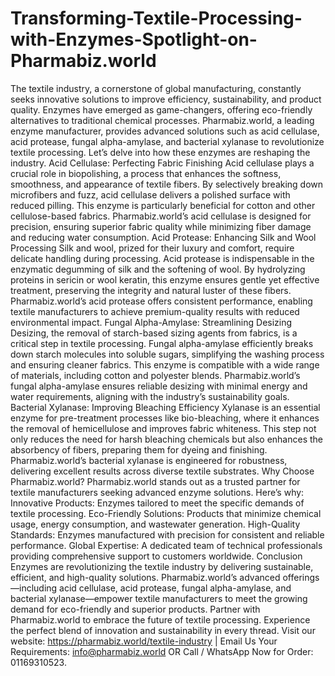 # Transforming-Textile-Processing-with-Enzymes-Spotlight-on-Pharmabiz.world
The textile industry, a cornerstone of global manufacturing, constantly seeks innovative solutions to improve efficiency, sustainability, and product quality. Enzymes have emerged as game-changers, offering eco-friendly alternatives to traditional chemical processes. Pharmabiz.world, a leading enzyme manufacturer, provides advanced solutions such as acid cellulase, acid protease, fungal alpha-amylase, and bacterial xylanase to revolutionize textile processing. Let’s delve into how these enzymes are reshaping the industry.
Acid Cellulase: Perfecting Fabric Finishing
Acid cellulase plays a crucial role in biopolishing, a process that enhances the softness, smoothness, and appearance of textile fibers. By selectively breaking down microfibers and fuzz, acid cellulase delivers a polished surface with reduced pilling. This enzyme is particularly beneficial for cotton and other cellulose-based fabrics.
Pharmabiz.world’s acid cellulase is designed for precision, ensuring superior fabric quality while minimizing fiber damage and reducing water consumption.
Acid Protease: Enhancing Silk and Wool Processing
Silk and wool, prized for their luxury and comfort, require delicate handling during processing. Acid protease is indispensable in the enzymatic degumming of silk and the softening of wool. By hydrolyzing proteins in sericin or wool keratin, this enzyme ensures gentle yet effective treatment, preserving the integrity and natural luster of these fibers.
Pharmabiz.world’s acid protease offers consistent performance, enabling textile manufacturers to achieve premium-quality results with reduced environmental impact.
Fungal Alpha-Amylase: Streamlining Desizing
Desizing, the removal of starch-based sizing agents from fabrics, is a critical step in textile processing. Fungal alpha-amylase efficiently breaks down starch molecules into soluble sugars, simplifying the washing process and ensuring cleaner fabrics. This enzyme is compatible with a wide range of materials, including cotton and polyester blends.
Pharmabiz.world’s fungal alpha-amylase ensures reliable desizing with minimal energy and water requirements, aligning with the industry’s sustainability goals.
Bacterial Xylanase: Improving Bleaching Efficiency
Xylanase is an essential enzyme for pre-treatment processes like bio-bleaching, where it enhances the removal of hemicellulose and improves fabric whiteness. This step not only reduces the need for harsh bleaching chemicals but also enhances the absorbency of fibers, preparing them for dyeing and finishing.
Pharmabiz.world’s bacterial xylanase is engineered for robustness, delivering excellent results across diverse textile substrates.
Why Choose Pharmabiz.world?
Pharmabiz.world stands out as a trusted partner for textile manufacturers seeking advanced enzyme solutions. Here’s why:
Innovative Products: Enzymes tailored to meet the specific demands of textile processing.
Eco-Friendly Solutions: Products that minimize chemical usage, energy consumption, and wastewater generation.
High-Quality Standards: Enzymes manufactured with precision for consistent and reliable performance.
Global Expertise: A dedicated team of technical professionals providing comprehensive support to customers worldwide.
Conclusion
Enzymes are revolutionizing the textile industry by delivering sustainable, efficient, and high-quality solutions. Pharmabiz.world’s advanced offerings—including acid cellulase, acid protease, fungal alpha-amylase, and bacterial xylanase—empower textile manufacturers to meet the growing demand for eco-friendly and superior products.
Partner with Pharmabiz.world to embrace the future of textile processing. Experience the perfect blend of innovation and sustainability in every thread.
 Visit our website: https://pharmabiz.world/textile-industry | Email Us Your Requirements: info@pharmabiz.world OR Call / WhatsApp Now for Order: 01169310523.
